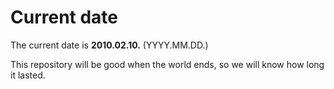 # Current date

The current date is **2010.02.10.** (YYYY.MM.DD.)

This repository will be good when the world ends, so we will know how long it lasted.